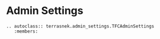 # Admin Settings

```eval_rst
.. autoclass:: terrasnek.admin_settings.TFCAdminSettings
   :members:
```

